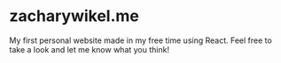 # zacharywikel.me
My first personal website made in my free time using React. Feel free to take a look and let me know what you think!
